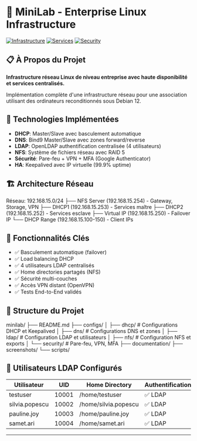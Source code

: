 

# 🏢 MiniLab - Enterprise Linux Infrastructure

[![Infrastructure](https://img.shields.io/badge/Infrastructure-Enterprise-blue.svg)](https://github.com/samet-ari/Minilab)
[![Services](https://img.shields.io/badge/Services-DHCP%2BDNS%2BLDAP%2BNFS-green.svg)](#)
[![Security](https://img.shields.io/badge/Security-Firewall%2BVPN%2BMFA-red.svg)](#)

## 📋 À Propos du Projet

**Infrastructure réseau Linux de niveau entreprise avec haute disponibilité et services centralisés.**

Implémentation complète d'une infrastructure réseau pour une association utilisant des ordinateurs reconditionnés sous Debian 12.

## 🎯 Technologies Implémentées

- **DHCP**: Master/Slave avec basculement automatique
- **DNS**: Bind9 Master/Slave avec zones forward/reverse  
- **LDAP**: OpenLDAP authentification centralisée (4 utilisateurs)
- **NFS**: Système de fichiers réseau avec RAID 5
- **Sécurité**: Pare-feu + VPN + MFA (Google Authenticator)
- **HA**: Keepalived avec IP virtuelle (99.9% uptime)

## 🏗️ Architecture Réseau
Réseau: 192.168.15.0/24
├── NFS Server (192.168.15.254) - Gateway, Storage, VPN
├── DHCP1 (192.168.15.253) - Services maître
├── DHCP2 (192.168.15.252) - Services esclave
├── Virtual IP (192.168.15.250) - Failover IP
└── DHCP Range (192.168.15.100-150) - Client IPs

## 🚀 Fonctionnalités Clés

- ✅ Basculement automatique (failover)
- ✅ Load balancing DHCP
- ✅ 4 utilisateurs LDAP centralisés
- ✅ Home directories partagés (NFS)
- ✅ Sécurité multi-couches
- ✅ Accès VPN distant (OpenVPN)
- ✅ Tests End-to-End validés

## 📁 Structure du Projet
minilab/
├── README.md
├── configs/
│   ├── dhcp/          # Configurations DHCP et Keepalived
│   ├── dns/           # Configurations DNS et zones
│   ├── ldap/          # Configuration LDAP et utilisateurs
│   ├── nfs/           # Configuration NFS et exports
│   └── security/      # Pare-feu, VPN, MFA
├── documentation/
├── screenshots/
└── scripts/
## 👥 Utilisateurs LDAP Configurés

| Utilisateur | UID | Home Directory | Authentification |
|-------------|-----|----------------|------------------|
| testuser | 10001 | /home/testuser | ✅ LDAP |
| silvia.popescu | 10002 | /home/silvia.popescu | ✅ LDAP |
| pauline.joy | 10003 | /home/pauline.joy | ✅ LDAP |
| samet.ari | 10004 | /home/samet.ari | ✅ LDAP |

---
